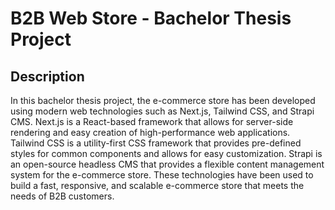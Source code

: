 # B2B Web Store - Bachelor Thesis Project 

## Description

In this bachelor thesis project, the e-commerce store has been developed using modern web technologies such as Next.js, Tailwind CSS, and Strapi CMS. Next.js is a React-based framework that allows for server-side rendering and easy creation of high-performance web applications. Tailwind CSS is a utility-first CSS framework that provides pre-defined styles for common components and allows for easy customization. Strapi is an open-source headless CMS that provides a flexible content management system for the e-commerce store. These technologies have been used to build a fast, responsive, and scalable e-commerce store that meets the needs of B2B customers.